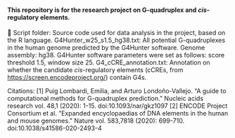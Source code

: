 #### This repository is for the research project on G-quadruplex and *cis*-regulatory elements.

📁 Script folder: Source code used for data analysis in the project, based on the R language.
G4Hunter_w25_s1.5_hg38.txt: All potential G-quadruplexes in the human genome predicted by the G4Hunter software. 
							Genome assembly: hg38. 
							G4Hunter software parameters were set as follows: score threshold 1.5, window size 25.
G4_cCRE_annotation.txt: Annotation on whether the candidate *cis*-regulatory elements (cCREs, from https://screen.encodeproject.org/) contain G4s.

Citations:
[1] Puig Lombardi, Emilia, and Arturo Londoño-Vallejo. “A guide to computational methods for G-quadruplex prediction.” Nucleic acids research vol. 48,1 (2020): 1-15. doi:10.1093/nar/gkz1097
[2] ENCODE Project Consortium et al. “Expanded encyclopaedias of DNA elements in the human and mouse genomes.” Nature vol. 583,7818 (2020): 699-710. doi:10.1038/s41586-020-2493-4
